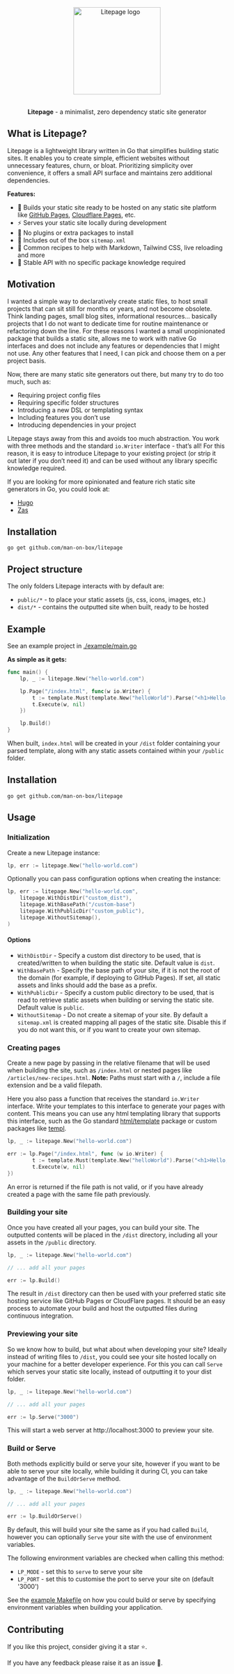 <div align="center">
    <img alt="Litepage logo" height="200" width="200" src="./example/public/litepage.svg">
</div>
<div align="center">
    <br />
    <p><strong>Litepage</strong> - a minimalist, zero dependency static site generator</p>
</div>

## What is Litepage?

Litepage is a lightweight library written in Go that simplifies building static sites. It enables you to create simple, efficient websites without unnecessary features, churn, or bloat. Prioritizing simplicity over convenience, it offers a small API surface and maintains zero additional dependencies.

**Features:**

- 🎁 Builds your static site ready to be hosted on any static site platform like [GitHub Pages](https://pages.github.com/), [Cloudflare Pages](https://pages.cloudflare.com/), etc.
- ⚡ Serves your static site locally during development
- 🧹 No plugins or extra packages to install
- 📍 Includes out of the box `sitemap.xml`
- 📖 Common recipes to help with Markdown, Tailwind CSS, live reloading and more
- 🐢 Stable API with no specific package knowledge required

## Motivation

I wanted a simple way to declaratively create static files, to host small projects that can sit still for months or years, and not become obsolete. Think landing pages, small blog sites, informational resources... basically projects that I do not want to dedicate time for routine maintenance or refactoring down the line. For these reasons I wanted a small unopinionated package that builds a static site, allows me to work with native Go interfaces and does not include any features or dependencies that I might not use. Any other features that I need, I can pick and choose them on a per project basis.

Now, there are many static site generators out there, but many try to do too much, such as:

- Requiring project config files
- Requiring specific folder structures
- Introducing a new DSL or templating syntax
- Including features you don’t use
- Introducing dependencies in your project

Litepage stays away from this and avoids too much abstraction. You work with three methods and the standard `io.Writer` interface - that’s all! For this reason, it is easy to introduce Litepage to your existing project (or strip it out later if you don’t need it) and can be used without any library specific knowledge required.

If you are looking for more opinionated and feature rich static site generators in Go, you could look at:

- [Hugo](https://gohugo.io/)
- [Zas](https://github.com/darccio/zas)

## Installation

```
go get github.com/man-on-box/litepage
```

## Project structure

The only folders Litepage interacts with by default are:

- `public/*` - to place your static assets (js, css, icons, images, etc.)
- `dist/*` - contains the outputted site when built, ready to be hosted

## Example

See an example project in [./example/main.go](./example/main.go)

**As simple as it gets:**

```go
func main() {
	lp, _ := litepage.New("hello-world.com")

	lp.Page("/index.html", func(w io.Writer) {
		t := template.Must(template.New("helloWorld").Parse("<h1>Hello, World!</h1>"))
		t.Execute(w, nil)
	})

	lp.Build()
}
```

When built, `index.html` will be created in your `/dist` folder containing your parsed template, along with any static assets contained within your `/public` folder.

## Installation

```
go get github.com/man-on-box/litepage
```

## Usage

### Initialization

Create a new Litepage instance:

```go
lp, err := litepage.New("hello-world.com")
```

Optionally you can pass configuration options when creating the instance:

```go
lp, err := litepage.New("hello-world.com",
    litepage.WithDistDir("custom_dist"),
    litepage.WithBasePath("/custom-base")
    litepage.WithPublicDir("custom_public"),
    litepage.WithoutSitemap(),
)
```

#### Options

- `WithDistDir` - Specify a custom dist directory to be used, that is created/written to when building the static site. Default value is `dist`.
- `WithBasePath` - Specify the base path of your site, if it is not the root of the domain (for example, if deploying to GitHub Pages). If set, all static assets and links should add the base as a prefix.
- `WithPublicDir` - Specify a custom public directory to be used, that is read to retrieve static assets when building or serving the static site. Default value is `public`.
- `WithoutSitemap` - Do not create a sitemap of your site. By default a `sitemap.xml` is created mapping all pages of the static site. Disable this if you do not want this, or if you want to create your own sitemap.

### Creating pages

Create a new page by passing in the relative filename that will be used when building the site, such as `/index.html` or nested pages like `/articles/new-recipes.html`. **Note:** Paths must start with a `/`, include a file extension and be a valid filepath.

Here you also pass a function that receives the standard `io.Writer` interface. Write your templates to this interface to generate your pages with content. This means you can use any html templating library that supports this interface, such as the Go standard [html/template](https://pkg.go.dev/html/template) package or custom packages like [templ](https://templ.guide/).

```go
lp, _ := litepage.New("hello-world.com")

err := lp.Page("/index.html", func (w io.Writer) {
	    t := template.Must(template.New("helloWorld").Parse("<h1>Hello, World!</h1>"))
	    t.Execute(w, nil)
})
```

An error is returned if the file path is not valid, or if you have already created a page with the same file path previously.

### Building your site

Once you have created all your pages, you can build your site. The outputted contents will be placed in the `/dist` directory, including all your assets in the `/public` directory.

```go
lp, _ := litepage.New("hello-world.com")

// ... add all your pages

err := lp.Build()
```

The result in `/dist` directory can then be used with your preferred static site hosting service like GitHub Pages or CloudFlare pages. It should be an easy process to automate your build and host the outputted files during continuous integration.

### Previewing your site

So we know how to build, but what about when developing your site? Ideally instead of writing files to `/dist`, you could see your site hosted locally on your machine for a better developer experience. For this you can call `Serve` which serves your static site locally, instead of outputting it to your dist folder.

```go
lp, _ := litepage.New("hello-world.com")

// ... add all your pages

err := lp.Serve("3000")
```

This will start a web server at http://localhost:3000 to preview your site.

### Build or Serve

Both methods explicitly build or serve your site, however if you want to be able to serve your site locally, while building it during CI, you can take advantage of the `BuildOrServe` method.

```go
lp, _ := litepage.New("hello-world.com")

// ... add all your pages

err := lp.BuildOrServe()
```

By default, this will build your site the same as if you had called `Build`, however you can optionally `Serve` your site with the use of environment variables.

The following environment variables are checked when calling this method:

- `LP_MODE` - set this to `serve` to serve your site
- `LP_PORT` - set this to customise the port to serve your site on (default '3000')

See the [example Makefile](./example/Makefile) on how you could build or serve by specifying environment variables when building your application.

## Contributing

If you like this project, consider giving it a star ⭐.

If you have any feedback please raise it as an issue 🎁.
